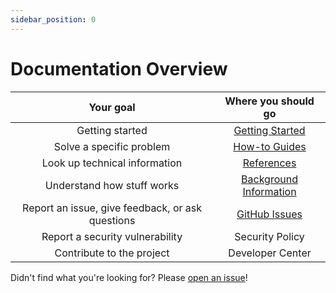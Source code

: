 ```yaml
---
sidebar_position: 0
---
```


# Documentation Overview

| Your goal | Where you should go |
| :---: | :---: |
| Getting started | [Getting Started](/docs/category/getting-started/) |
| Solve a specific problem | [How-to Guides](/docs/category/how-to-guides/) |
| Look up technical information | [References](/docs/category/references/) |
| Understand how stuff works | [Background Information](/docs/category/background-information/) |
| Report an issue, give feedback, or ask questions | [GitHub Issues](https://github.com/evo-lua/evo-lua.github.io/issues) |
| Report a security vulnerability | Security Policy |
| Contribute to the project | Developer Center |

Didn't find what you're looking for? Please [open an issue](https://github.com/evo-lua/evo-lua.github.io/issues/new)!
